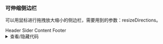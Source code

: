 ### 可伸缩侧边栏

可以用鼠标进行拖拽放大缩小的侧边栏，需要用到的参数：<yc-tag>resizeDirections</yc-tag>。

<div class="cell-demo">
  <div class="layout-demo">
    <yc-layout>
      <yc-layout-header>Header</yc-layout-header>
      <yc-layout>
        <yc-layout-sider :resize-directions="['right']">
          Sider
        </yc-layout-sider>
        <yc-layout-content>Content</yc-layout-content>
      </yc-layout>
      <yc-layout-footer>Footer</yc-layout-footer>
    </yc-layout>
  </div>
</div>

<style scoped>
.layout-demo :deep(.yc-layout-header),
.layout-demo :deep(.yc-layout-footer),
.layout-demo :deep(.yc-layout-sider-children),
.layout-demo :deep(.yc-layout-content) {
  display: flex;
  flex-direction: column;
  justify-content: center;
  color: var(--color-white);
  font-size: 16px;
  font-stretch: condensed;
  text-align: center;
}

.layout-demo :deep(.yc-layout-header),
.layout-demo :deep(.yc-layout-footer) {
height: 64px;
background-color: var(--color-primary-light-4);
}

.layout-demo :deep(.yc-layout-sider) {
width: 206px;
background-color: var(--color-primary-light-3);
min-width: 150px;
max-width: 500px;
height: 200px;
}

.layout-demo :deep(.yc-layout-content) {
background-color: rgb(var(--arcoblue-6));
}
</style>

<details>
<summary>查看/隐藏代码</summary>

```vue
<template>
  <div class="layout-demo">
    <yc-layout>
      <yc-layout-header>Header</yc-layout-header>
      <yc-layout>
        <yc-layout-sider :resize-directions="['right']">
          Sider
        </yc-layout-sider>
        <yc-layout-content>Content</yc-layout-content>
      </yc-layout>
      <yc-layout-footer>Footer</yc-layout-footer>
    </yc-layout>
  </div>
</template>
<style scoped>
.layout-demo :deep(.yc-layout-header),
.layout-demo :deep(.yc-layout-footer),
.layout-demo :deep(.yc-layout-sider-children),
.layout-demo :deep(.yc-layout-content) {
  display: flex;
  flex-direction: column;
  justify-content: center;
  color: var(--color-white);
  font-size: 16px;
  font-stretch: condensed;
  text-align: center;
}

.layout-demo :deep(.yc-layout-header),
.layout-demo :deep(.yc-layout-footer) {
  height: 64px;
  background-color: var(--color-primary-light-4);
}

.layout-demo :deep(.yc-layout-sider) {
  width: 206px;
  background-color: var(--color-primary-light-3);
  min-width: 150px;
  max-width: 500px;
  height: 200px;
}

.layout-demo :deep(.yc-layout-content) {
  background-color: rgb(var(--arcoblue-6));
}
</style>
```

</details>
